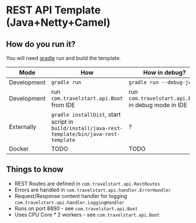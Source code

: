 REST API Template (Java+Netty+Camel)
=====================================

## How do you run it?

You will need [gradle](https://gradle.org/) run and build the template. 

Mode | How | How in debug?
--- | --- | ---
Development | `gradle run` | `gradle run --debug-jvm`
Development | run `com.travelstart.api.Boot` from IDE | run `com.travelstart.api.Boot` in debug mode in IDE
Externally | `gradle installDist`, start script in `build/install/java-rest-template/bin/java-rest-template` | ? 
Docker | TODO | TODO

## Things to know
- REST Routes are defined in `com.travelstart.api.RestRoutes`
- Errors are handled in `com.travelstart.api.handler.ErrorHandler`
- Request/Response content handler for logging `com.travelstart.api.handler.LoggingHandler`
- Runs on port 8890 - see `com.travelstart.api.Boot`
- Uses CPU Core * 2 workers - see `com.travelstart.api.Boot`

